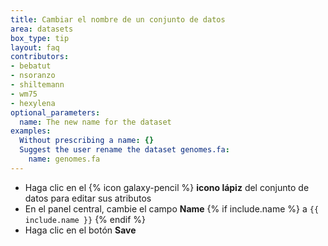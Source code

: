 ```yaml
---
title: Cambiar el nombre de un conjunto de datos
area: datasets
box_type: tip
layout: faq
contributors:
- bebatut
- nsoranzo
- shiltemann
- wm75
- hexylena
optional_parameters:
  name: The new name for the dataset
examples:
  Without prescribing a name: {}
  Suggest the user rename the dataset genomes.fa:
    name: genomes.fa
---
```



- Haga clic en el {% icon galaxy-pencil %} **icono lápiz** del conjunto de datos para editar sus atributos
- En el panel central, cambie el campo **Name** {% if include.name %} a `{{ include.name }}` {% endif %}
- Haga clic en el botón **Save**

